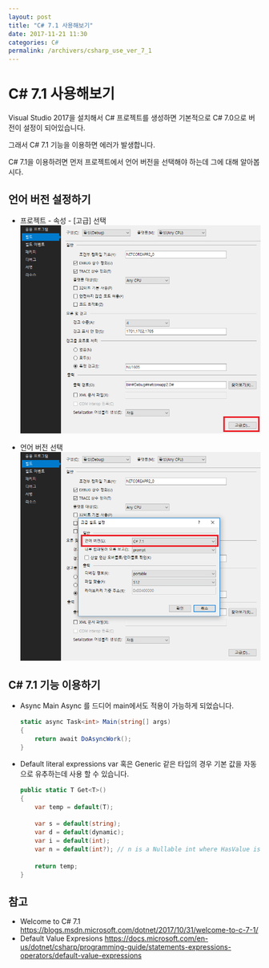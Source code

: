 ```yaml
---
layout: post
title: "C# 7.1 사용해보기"
date: 2017-11-21 11:30
categories: C#
permalink: /archivers/csharp_use_ver_7_1
---
```

# C# 7.1 사용해보기
Visual Studio 2017을 설치해서 C# 프로젝트를 생성하면 기본적으로 C# 7.0으로 버전이 설정이 되어있습니다.

그래서 C# 7.1 기능을 이용하면 에러가 발생합니다.

C# 7.1을 이용하려면 먼저 프로젝트에서 언어 버전을 선택해야 하는데 그에 대해 알아봅시다.

## 언어 버전 설정하기
* 프로젝트 - 속성 - [고급] 선택
	![](/images/csharp_7_1/01.png)

* 언어 버전 선택
	![](/images/csharp_7_1/02.png)

## C# 7.1 기능 이용하기
* Async Main
	Async 를 드디어 main에서도 적용이 가능하게 되었습니다.
	```C#
	static async Task<int> Main(string[] args)
	{
		return await DoAsyncWork();
	}
	```

* Default literal expressions
	var 혹은 Generic 같은 타입의 경우 기본 값을 자동으로 유추하는데 사용 할 수 있습니다.
	```C#
	public static T Get<T>()
    {
        var temp = default(T);

        var s = default(string);
        var d = default(dynamic);
        var i = default(int);
        var n = default(int?); // n is a Nullable int where HasValue is false.

        return temp;
    }
	```

## 참고
* Welcome to C# 7.1 https://blogs.msdn.microsoft.com/dotnet/2017/10/31/welcome-to-c-7-1/
* Default Value Expresions https://docs.microsoft.com/en-us/dotnet/csharp/programming-guide/statements-expressions-operators/default-value-expressions